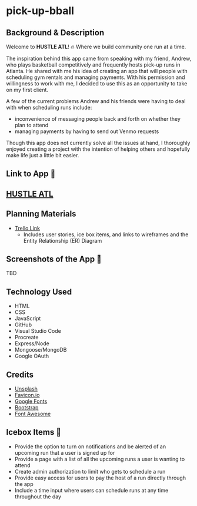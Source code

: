 # pick-up-bball

## Background & Description
Welcome to **HUSTLE ATL**! 🔥 Where we build community one run at a time. 

The inspiration behind this app came from speaking with my friend, Andrew, who plays basketball competitively and frequently hosts pick-up runs in Atlanta. He shared with me his idea of creating an app that will people with scheduling gym rentals and managing payments. With his permission and willingness to work with me, I decided to use this as an opportunity to take on my first client.

A few of the current problems Andrew and his friends were having to deal with when scheduling runs include:
  - inconvenience of messaging people back and forth on whether they plan to attend
  - managing payments by having to send out Venmo requests

Though this app does not currently solve all the issues at hand, I thoroughly enjoyed creating a project with the intention of helping others and hopefully make life just a little bit easier.

## Link to App 🏀
## [HUSTLE ATL](https://pick-up-bball.fly.dev/)

## Planning Materials
- [Trello Link](https://trello.com/b/4ZJCWAd6/pick-up-bball) 
  - Includes user stories, ice box items, and links to wireframes and the Entity Relationship (ER) Diagram

## Screenshots of the App 📸
TBD
<!-- ![game at state](./images/game-state.png)

![game during war](./images/war.png)

![chewbacca's message](./images/chewy.png) -->

## Technology Used
  - HTML
  - CSS
  - JavaScript
  - GitHub
  - Visual Studio Code
  - Procreate
  - Express/Node
  - Mongoose/MongoDB
  - Google OAuth

## Credits
- [Unsplash](https://unsplash.com/)
- [Favicon.io](https://favicon.io/)
- [Google Fonts](https://fonts.google.com/)
- [Bootstrap](https://getbootstrap.com/)
- [Font Awesome](https://fontawesome.com/)

## Icebox Items 🧊
  - Provide the option to turn on notifications and be alerted of an upcoming run that a user is signed up for
  - Provide a page with a list of all the upcoming runs a user is wanting to attend
  - Create admin authorization to limit who gets to schedule a run
  - Provide easy access for users to pay the host of a run directly through the app
  - Include a time input where users can schedule runs at any time throughout the day